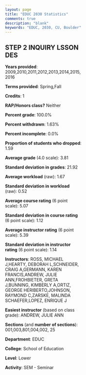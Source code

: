 ```yaml
---
layout: page
title: "EDUC 2030 Statistics"
comments: true
description: "blank"
keywords: "EDUC, 2030, CU, Boulder"
--- 
```

<head>
<script src="https://ajax.googleapis.com/ajax/libs/jquery/2.1.3/jquery.min.js"></script>
<script src="https://dl.dropboxusercontent.com/s/pc42nxpaw1ea4o9/highcharts.js?dl=0"></script>
<!-- <script src="../assets/js/highcharts.js"></script> -->
<style type="text/css">@font-face {
	font-family: "Bebas Neue";
	src: url(https://www.filehosting.org/file/details/544349/BebasNeue%20Regular.otf) format("opentype");
	}
	h1.Bebas { 
		font-family: "Bebas Neue", Verdana, Tahoma;
	}
</style>
</head>
<body>
	<div id="container" style="float: right; width: 45%; height: 88%; margin-left: 2.5%; margin-right: 2.5%;"></div>
	<script language="JavaScript">
		$(document).ready(function() {
		var chart = {type: 'column'};
		var title = {text: 'Grade Distribution'};
		var xAxis = {categories: ['A','B','C','D','F'],crosshair: true};
		var yAxis = {min: 0,title: {text: 'Percentage'}};
		var tooltip = {headerFormat: '<center><b><span style="font-size:20px">{point.key}</span></b></center>',
		               pointFormat: '<td style="padding:0"><b>{point.y:.1f}%</b></td>',
		               footerFormat: '</table>',shared: true,useHTML: true};
		var plotOptions = {column: {pointPadding: 0.0,borderWidth: 0}};  
		var credits = {enabled: false};var series= [{name: 'Percent',data: [87.33,8.63,2.96,0.81,0.27,]}];
		var json = {};
		json.chart = chart;
		json.title = title;
		json.tooltip = tooltip;
		json.xAxis = xAxis;
		json.yAxis = yAxis;  
		json.series = series;
		json.plotOptions = plotOptions;  
		json.credits = credits;
		$('#container').highcharts(json);
	});
	</script>
</body>
			   
## STEP 2 INQUIRY LSSON DES

**Years provided**: 2009,2010,2011,2012,2013,2014,2015,2016

**Terms provided**: Spring,Fall

**Credits**: 1

**RAP/Honors class?** Neither

**Percent grade**: 100.0%

**Percent withdrawn**: 1.63%

**Percent incomplete**: 0.0%

**Proportion of students who dropped**: 1.59

**Average grade** (4.0 scale): 3.81

**Standard deviation in grades**: 21.92

**Average workload** (raw): 1.67

**Standard deviation in workload** (raw): 0.52

**Average course rating** (6 point scale): 5.07

**Standard deviation in course rating** (6 point scale): 1.12

**Average instructor rating** (6 point scale): 5.39

**Standard deviation in instructor rating** (6 point scale): 1.14

**Instructors**: ROSS, MICHAEL J,HEARTY, DEBORAH L,SCHNEIDER, CRAIG A,GERMANN, KAREN FRANCIS,ANDREW, JULIE ANN,FROHBIETER, GRETA J,BUNNING, KIMBERLY A,ORTIZ, GEORGE HERIBERTO,JOHNSON, RAYMOND C,ZARSKE, MALINDA SCHAEFER,LOPEZ, ENRIQUE J

**Easiest instructor** (based on class grade): ANDREW, JULIE ANN

**Sections** (and **number of sections**): 001,003,801,004,002, 25

**Department**: EDUC

**College**: School of Education

**Level**: Lower

**Activity**: SEM - Seminar
